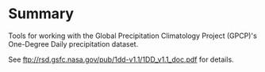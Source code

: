 Summary
=======
Tools for working with the Global Precipitation Climatology Project (GPCP)'s One-Degree Daily precipitation dataset.

See ftp://rsd.gsfc.nasa.gov/pub/1dd-v1.1/1DD_v1.1_doc.pdf for details.
